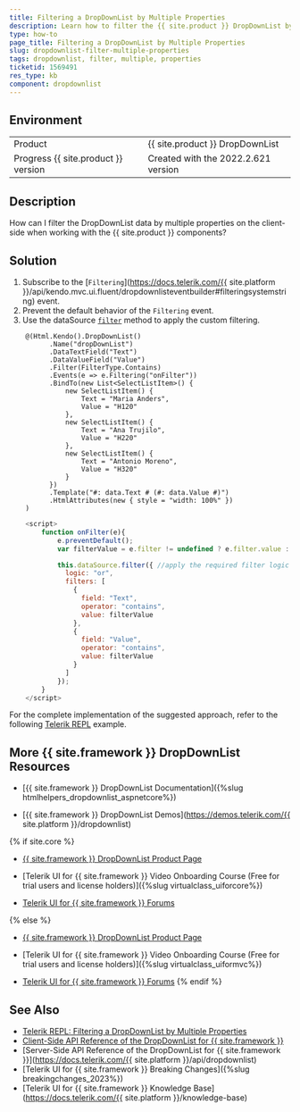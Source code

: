 ```yaml
---
title: Filtering a DropDownList by Multiple Properties
description: Learn how to filter the {{ site.product }} DropDownList by multiple properties by following the steps in the Knowledge Base section of the {{ site.product }} components.
type: how-to
page_title: Filtering a DropDownList by Multiple Properties
slug: dropdownlist-filter-multiple-properties
tags: dropdownlist, filter, multiple, properties
ticketid: 1569491
res_type: kb
component: dropdownlist
---
```


## Environment

<table>
 <tr>
  <td>Product</td>
  <td>{{ site.product }} DropDownList</td>
 </tr>
 <tr>
  <td>Progress {{ site.product }} version</td>
  <td>Created with the 2022.2.621 version</td>
 </tr>
</table>

## Description

How can I filter the DropDownList data by multiple properties on the client-side when working with the {{ site.product }} components?

## Solution

1. Subscribe to the [`Filtering`](https://docs.telerik.com/{{ site.platform }}/api/kendo.mvc.ui.fluent/dropdownlisteventbuilder#filteringsystemstring) event.
1. Prevent the default behavior of the `Filtering` event.
1. Use the dataSource [`filter`](https://docs.telerik.com/kendo-ui/api/javascript/data/datasource/methods/filter) method to apply the custom filtering.

```Index.cshtml
    @(Html.Kendo().DropDownList()
          .Name("dropDownList")
          .DataTextField("Text")
          .DataValueField("Value")
          .Filter(FilterType.Contains)
          .Events(e => e.Filtering("onFilter"))
          .BindTo(new List<SelectListItem>() {
              new SelectListItem() {
                  Text = "Maria Anders",
                  Value = "H120"
              },
              new SelectListItem() {
                  Text = "Ana Trujilo",
                  Value = "H220"
              },
              new SelectListItem() {
                  Text = "Antonio Moreno",
                  Value = "H320"
              }
          })
          .Template("#: data.Text # (#: data.Value #)")
          .HtmlAttributes(new { style = "width: 100%" })
    )
```
```Script.js
    <script>
        function onFilter(e){
            e.preventDefault();
            var filterValue = e.filter != undefined ? e.filter.value : ""; //get the filter value

            this.dataSource.filter({ //apply the required filter logic
              logic: "or",
              filters: [
                {
                  field: "Text",
                  operator: "contains",
                  value: filterValue
                },
                {
                  field: "Value",
                  operator: "contains",
                  value: filterValue
                }
              ]
            });
        }
    </script>  
```

For the complete implementation of the suggested approach, refer to the following [Telerik REPL](https://netcorerepl.telerik.com/ccOqQLvn39tnt1Zy03) example.

## More {{ site.framework }} DropDownList Resources

* [{{ site.framework }} DropDownList Documentation]({%slug htmlhelpers_dropdownlist_aspnetcore%})

* [{{ site.framework }} DropDownList Demos](https://demos.telerik.com/{{ site.platform }}/dropdownlist)

{% if site.core %}
* [{{ site.framework }} DropDownList Product Page](https://www.telerik.com/aspnet-core-ui/dropdownlist)

* [Telerik UI for {{ site.framework }} Video Onboarding Course (Free for trial users and license holders)]({%slug virtualclass_uiforcore%})

* [Telerik UI for {{ site.framework }} Forums](https://www.telerik.com/forums/aspnet-core-ui)

{% else %}
* [{{ site.framework }} DropDownList Product Page](https://www.telerik.com/aspnet-mvc/dropdownlist)

* [Telerik UI for {{ site.framework }} Video Onboarding Course (Free for trial users and license holders)]({%slug virtualclass_uiformvc%})

* [Telerik UI for {{ site.framework }} Forums](https://www.telerik.com/forums/aspnet-mvc)
{% endif %}

## See Also

* [Telerik REPL: Filtering a DropDownList by Multiple Properties](https://netcorerepl.telerik.com/ccOqQLvn39tnt1Zy03)
* [Client-Side API Reference of the DropDownList for {{ site.framework }}](https://docs.telerik.com/kendo-ui/api/javascript/ui/dropdownlist)
* [Server-Side API Reference of the DropDownList for {{ site.framework }}](https://docs.telerik.com/{{ site.platform }}/api/dropdownlist)
* [Telerik UI for {{ site.framework }} Breaking Changes]({%slug breakingchanges_2023%})
* [Telerik UI for {{ site.framework }} Knowledge Base](https://docs.telerik.com/{{ site.platform }}/knowledge-base)
